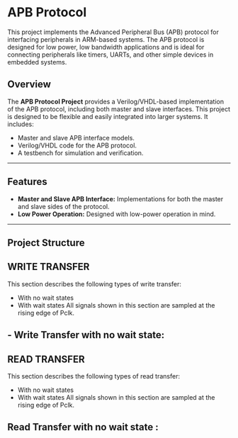 # **APB Protocol**

This project implements the Advanced Peripheral Bus (APB) protocol for interfacing peripherals in ARM-based systems. The APB protocol is designed for low power, low bandwidth applications and is ideal for connecting peripherals like timers, UARTs, and other simple devices in embedded systems.

## **Overview**
The **APB Protocol Project** provides a Verilog/VHDL-based implementation of the APB protocol, including both master and slave interfaces. This project is designed to be flexible and easily integrated into larger systems. It includes:
- Master and slave APB interface models.
- Verilog/VHDL code for the APB protocol.
- A testbench for simulation and verification.

---

## **Features**
- **Master and Slave APB Interface:** Implementations for both the master and slave sides of the protocol.
- **Low Power Operation:** Designed with low-power operation in mind.

---

## **Project Structure**


## WRITE TRANSFER
This section describes the following types of write transfer:
-  With no wait states
-  With wait states
All signals shown in this section are sampled at the rising edge of Pclk.
## - Write Transfer with no wait state:


## READ TRANSFER
This section describes the following types of read transfer:
-  With no wait states
-  With wait states
All signals shown in this section are sampled at the rising edge of Pclk.
## Read Transfer with no wait state :
